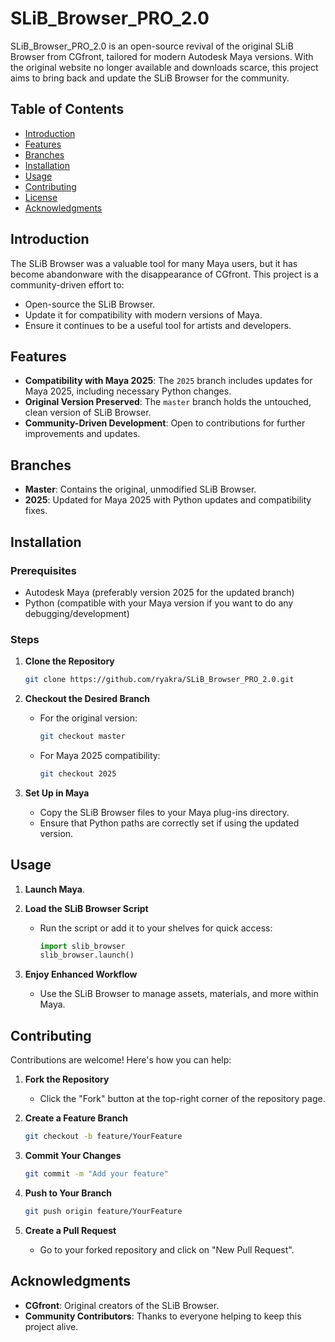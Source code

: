 # SLiB_Browser_PRO_2.0

SLiB_Browser_PRO_2.0 is an open-source revival of the original SLiB Browser from CGfront, tailored for modern Autodesk Maya versions. With the original website no longer available and downloads scarce, this project aims to bring back and update the SLiB Browser for the community.

## Table of Contents

- [Introduction](#introduction)
- [Features](#features)
- [Branches](#branches)
- [Installation](#installation)
- [Usage](#usage)
- [Contributing](#contributing)
- [License](#license)
- [Acknowledgments](#acknowledgments)

## Introduction

The SLiB Browser was a valuable tool for many Maya users, but it has become abandonware with the disappearance of CGfront. This project is a community-driven effort to:

- Open-source the SLiB Browser.
- Update it for compatibility with modern versions of Maya.
- Ensure it continues to be a useful tool for artists and developers.

## Features

- **Compatibility with Maya 2025**: The `2025` branch includes updates for Maya 2025, including necessary Python changes.
- **Original Version Preserved**: The `master` branch holds the untouched, clean version of SLiB Browser.
- **Community-Driven Development**: Open to contributions for further improvements and updates.

## Branches

- **Master**: Contains the original, unmodified SLiB Browser.
- **2025**: Updated for Maya 2025 with Python updates and compatibility fixes.

## Installation

### Prerequisites

- Autodesk Maya (preferably version 2025 for the updated branch)
- Python (compatible with your Maya version if you want to do any debugging/development)

### Steps

1. **Clone the Repository**

   ```bash
   git clone https://github.com/ryakra/SLiB_Browser_PRO_2.0.git
   ```

2. **Checkout the Desired Branch**

   - For the original version:

     ```bash
     git checkout master
     ```

   - For Maya 2025 compatibility:

     ```bash
     git checkout 2025
     ```

3. **Set Up in Maya**

   - Copy the SLiB Browser files to your Maya plug-ins directory.
   - Ensure that Python paths are correctly set if using the updated version.

## Usage

1. **Launch Maya**.

2. **Load the SLiB Browser Script**

   - Run the script or add it to your shelves for quick access:

     ```python
     import slib_browser
     slib_browser.launch()
     ```

3. **Enjoy Enhanced Workflow**

   - Use the SLiB Browser to manage assets, materials, and more within Maya.

## Contributing

Contributions are welcome! Here's how you can help:

1. **Fork the Repository**

   - Click the "Fork" button at the top-right corner of the repository page.

2. **Create a Feature Branch**

   ```bash
   git checkout -b feature/YourFeature
   ```

3. **Commit Your Changes**

   ```bash
   git commit -m "Add your feature"
   ```

4. **Push to Your Branch**

   ```bash
   git push origin feature/YourFeature
   ```

5. **Create a Pull Request**

   - Go to your forked repository and click on "New Pull Request".


## Acknowledgments

- **CGfront**: Original creators of the SLiB Browser.
- **Community Contributors**: Thanks to everyone helping to keep this project alive.
